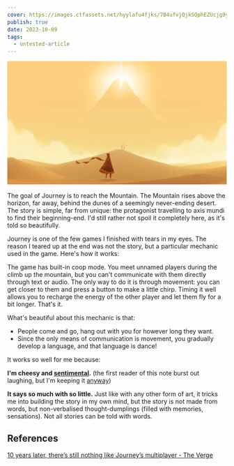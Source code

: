 ```yaml
---
cover: https://images.ctfassets.net/hyylafu4fjks/7B4ufvjQjkSQphEZUcjg9y/832a4b4a041dc35d47344815982d844c/Untitled_Artwork.png
publish: true
date: 2023-10-09
tags:
  - untested-article
---
```


![193](journey-game-cover.webp)

The goal of Journey is to reach the Mountain. The Mountain rises above the horizon, far away, behind the dunes of a seemingly never-ending desert. The story is simple, far from unique: the protagonist travelling to axis mundi to find their beginning-end. I'd still rather not spoil it completely here, as it's told so beautifully.

Journey is one of the few games I finished with tears in my eyes. The reason I teared up at the end was not the story, but a particular mechanic used in the game. Here's how it works:

The game has built-in coop mode. You meet unnamed players during the climb up the mountain, but you can't communicate with them directly through text or audio. The only way to do it is through movement: you can get closer to them and press a button to make a little chirp. Timing it well allows you to recharge the energy of the other player and let them fly for a bit longer. That's it.

What's beautiful about this mechanic is that:

- People come and go, hang out with you for however long they want.
- Since the only means of communication is movement, you gradually develop a language, and that language is dance!

It works so well for me because:

**I'm cheesy and [sentimental](<../2 cheesy existential metaphors>).** (the first reader of this note burst out laughing, but I'm keeping it [anyway](<../111>))

**It says so much with so little.** Just like with any other form of art, it tricks me into building the story in my own mind, but the story is not made from words, but non-verbalised thought-dumplings (filled with memories, sensations). Not all stories can be told with words.


## References
[10 years later, there’s still nothing like Journey’s multiplayer - The Verge](https://www.theverge.com/2022/3/13/22972989/journey-10-year-anniversary-multiplayer-jenova-chen-austin-wintory)


